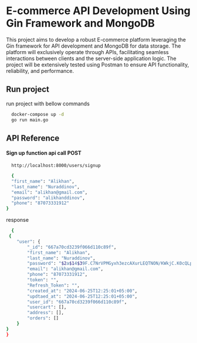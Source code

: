 
# E-commerce API Development Using Gin Framework and MongoDB

This project aims to develop a robust E-commerce platform leveraging the Gin framework for API development and MongoDB for data storage. The platform will exclusively operate through APIs, facilitating seamless interactions between clients and the server-side application logic. The project will be extensively tested using Postman to ensure API functionality, reliability, and performance.


## Run project

run project with bellow commands

```bash
  docker-compose up -d
  go run main.go
```

## API Reference

#### Sign up function api call POST

```http
  http://localhost:8000/users/signup
```

```bash
  {
  "first_name": "Alikhan",
  "last_name": "Nuraddinov",
  "email": "alikhan@gmail.com",
  "password": "alikhanddinov",
  "phone": "87073331912"
}
```
response

```bash
  {
 {
    "user": {
        "_id": "667a70cd3239f066d110c89f",
        "first_name": "Alikhan",
        "last_name": "Nuraddinov",
        "password": "$2a$14$39F.C7NrVPMGyxh3ezcAXurLEQTNON/KWkjC.K0cQLpjodZi767bS",
        "email": "alikhan@gmail.com",
        "phone": "87073331912",
        "token": "",
        "Refresh_Token": "",
        "created_at": "2024-06-25T12:25:01+05:00",
        "updtaed_at": "2024-06-25T12:25:01+05:00",
        "user_id": "667a70cd3239f066d110c89f",
        "usercart": [],
        "address": [],
        "orders": []
    }
}
}
```




